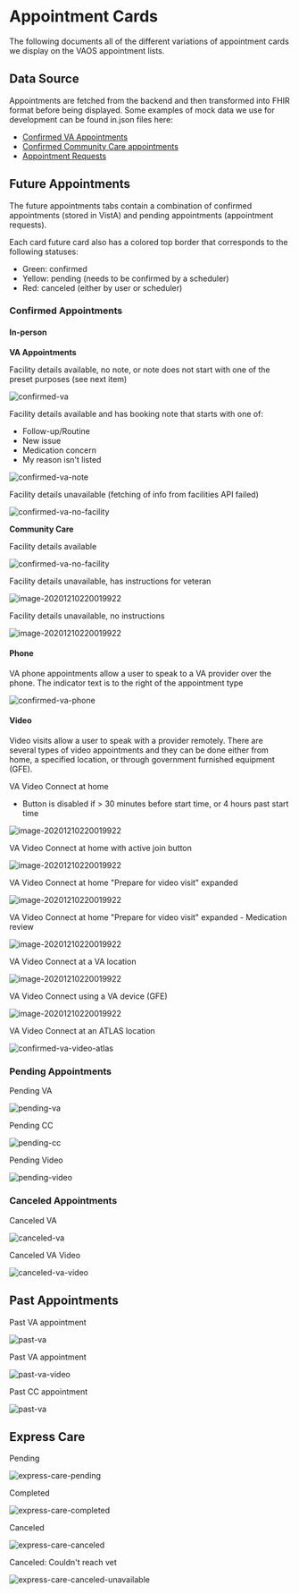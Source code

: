 # Appointment Cards
The following documents all of the different variations of appointment cards we display on the VAOS appointment lists.

## Data Source
Appointments are fetched from the backend and then transformed into FHIR format before being displayed.  Some examples of mock data we use for development can be found in.json files here:
* [Confirmed VA Appointments](https://github.com/department-of-veterans-affairs/vets-website/blob/master/src/applications/vaos/services/mocks/var/confirmed_va.json)
* [Confirmed Community Care appointments](https://github.com/department-of-veterans-affairs/vets-website/blob/master/src/applications/vaos/services/mocks/var/confirmed_cc.json)
* [Appointment Requests](https://github.com/department-of-veterans-affairs/vets-website/blob/master/src/applications/vaos/services/mocks/var/requests.json)

## Future Appointments
The future appointments tabs contain a combination of confirmed appointments (stored in VistA) and pending appointments (appointment requests).

Each card future card also has a colored top border that corresponds to the following statuses:

* Green: confirmed
* Yellow: pending (needs to be confirmed by a scheduler)
* Red: canceled (either by user or scheduler)

### Confirmed Appointments

#### In-person 

**VA Appointments**

Facility details available, no note, or note does not start with one of the preset purposes (see next item)

![confirmed-va](appointments-cards/confirmed-va.png)

Facility details available and has booking note that starts with one of:

* Follow-up/Routine
* New issue
* Medication concern
* My reason isn't listed

![confirmed-va-note](appointments-cards/confirmed-va-note.png)

Facility details unavailable (fetching of info from facilities API failed)

![confirmed-va-no-facility](appointments-cards/confirmed-va-no-facility.png)

**Community Care**

Facility details available

![confirmed-va-no-facility](appointments-cards/confirmed-cc.png)

Facility details unavailable, has instructions for veteran

![image-20201210220019922](appointments-cards/confirmed-cc-no-facility.png)

Facility details unavailable, no instructions

![image-20201210220019922](appointments-cards/confirmed-cc-no-facility-note.png)

#### Phone

VA phone appointments allow a user to speak to a VA provider over the phone. The indicator text is to the right of the appointment type

![confirmed-va-phone](appointments-cards/confirmed-va-phone.png)

#### Video

Video visits allow a user to speak with a provider remotely.  There are several types of video appointments and they can be done either from home, a specified location, or through government furnished equipment (GFE).

VA Video Connect at home

* Button is disabled if > 30 minutes before start time, or 4 hours past start time

![image-20201210220019922](appointments-cards/confirmed-va-video-home.png)

VA Video Connect at home with active join button

![image-20201210220019922](appointments-cards/confirmed-va-video-home-active.png)

VA Video Connect at home "Prepare for video visit" expanded

![image-20201210220019922](appointments-cards/confirmed-va-video-home-instructions.png)

VA Video Connect at home "Prepare for video visit" expanded -  Medication review

![image-20201210220019922](appointments-cards/confirmed-va-video-home-instructions-medical.png)

VA Video Connect at a VA location

![image-20201210220019922](appointments-cards/confirmed-va-video-clinic.png)

VA Video Connect using a VA device (GFE)

![image-20201210220019922](appointments-cards/confirmed-va-video-device.png)

VA Video Connect at an ATLAS location

![confirmed-va-video-atlas](appointments-cards/confirmed-va-video-atlas.png)

### Pending Appointments

Pending VA

![pending-va](appointments-cards/pending-va.png)

Pending CC

![pending-cc](appointments-cards/pending-cc.png)

Pending Video

![pending-video](appointments-cards/pending-video.png)

### Canceled Appointments

Canceled VA

![canceled-va](appointments-cards/canceled-va.png)

Canceled VA Video

![canceled-va-video](appointments-cards/canceled-va-video.png)

## Past Appointments

Past VA appointment

![past-va](appointments-cards/past-va.png)

Past VA appointment

![past-va-video](appointments-cards/past-va-video.png)

Past CC appointment

![past-va](appointments-cards/past-cc.png)

## Express Care

Pending

![express-care-pending](appointments-cards/express-care-pending.png)

Completed

![express-care-completed](appointments-cards/express-care-completed.png)

Canceled

![express-care-canceled](appointments-cards/express-care-canceled.png)

Canceled: Couldn't reach vet

![express-care-canceled-unavailable](appointments-cards/express-care-canceled-unavailable.png)
